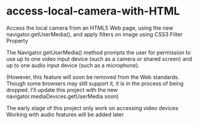 # access-local-camera-with-HTML
Access the local camera from an HTML5 Web page, using the new navigator.getUserMedia(), 
and apply filters on image using CSS3 Filter Property

The Navigator.getUserMedia() method prompts the user for permission to use up to 
one video input device (such as a camera or shared screen)
and up to one audio input device (such as a microphone). 

(However, this feature will soon be removed from the Web standards. 
Though some browsers may still support it, it is in the process of being dropped.
I'll update this project with the new navigator.mediaDevices.getUserMedia soon)

The early stage of this project only work on accessing video devices
Working with audio features will be added later
